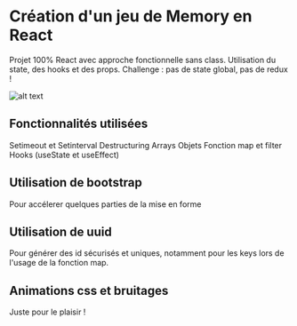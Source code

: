 # Création d'un jeu de Memory en React

Projet 100% React avec approche fonctionnelle sans class. 
Utilisation du state, des hooks et des props. 
Challenge : pas de state global, pas de redux !

![alt text](https://user-images.githubusercontent.com/98640372/151656332-a0b75f3f-93da-4e9a-a6e2-bef9ae2c817d.png)


## Fonctionnalités utilisées 
Setimeout et Setinterval
Destructuring
Arrays
Objets 
Fonction map et filter
Hooks (useState et useEffect)

## Utilisation de bootstrap

Pour accélerer quelques parties de la mise en forme

## Utilisation de uuid

Pour générer des id sécurisés et uniques, notamment pour les keys lors de l'usage de la fonction map. 

## Animations css et bruitages

Juste pour le plaisir !
